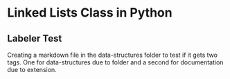 # Linked Lists Class in Python

## Labeler Test

Creating a markdown file in the data-structures folder to test if it gets two tags.  One for data-structures due to folder and a second for documentation due to extension.